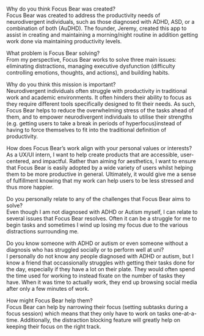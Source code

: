 Why do you think Focus Bear was created?\
Focus Bear was created to address the productivity needs of neurodivergent individuals, such as those diagnosed with ADHD, ASD, or a combination of both (AuDHD). The founder, Jeremy, created this app to assist in creating and maintaining a morning/night routine in addition getting work done via maintaining productivity levels.

What problem is Focus Bear solving?\
From my perspective, Focus Bear works to solve three main issues: eliminating distractions, managing executive dysfunction (difficulty controlling emotions, thoughts, and actions), and building habits. 

Why do you think this mission is important?\
Neurodivergent individuals often struggle with productivity in traditional work and academic environments. It often hinders their ability to focus as they require different tools specifically designed to fit their needs. As such, Focus Bear helps to reduce the overwhelming stress of the tasks ahead of them, and to empower neurodivergent individuals to utilise their strengths (e.g. getting users to take a break in periods of hyperfocus)instead of having to force themselves to fit into the traditional definition of productivity.

How does Focus Bear’s work align with your personal values or interests?\
As a UX/UI intern, I want to help create products that are accessible, user-centered, and impactful. Rather than aiming for aesthetics, I want to ensure that Focus Bear is easily adopted by a wide variety of users whilst helping them to be more productive in general. Ultimately, it would give me a sense of fulfillment knowing that my work can help users to be less stressed and thus more happier.

Do you personally relate to any of the challenges that Focus Bear aims to solve?\
Even though I am not diagnosed with ADHD or Autism myself, I can relate to several issues that Focus Bear resolves. Often it can be a struggle for me to begin tasks and sometimes I wind up losing my focus due to the various distractions surrounding me.

Do you know someone with ADHD or autism or even someone without a diagnosis who has struggled socially or to perform well at uni?\
I personally do not know any people diagnosed with ADHD or autism, but I know a friend that occassionally struggles with getting their tasks done for the day, especially if they have a lot on their plate. They would often spend the time used for working to instead fixate on the number of tasks they have. When it was time to actually work, they end up browsing social media after only a few minutes of work.

How might Focus Bear help them?\
Focus Bear can help by narrowing their focus (setting subtasks during a focus session) which means that they only have to work on tasks one-at-a-time. Additionally, the distraction blocking feature will greatly help on keeping their focus on the right track.